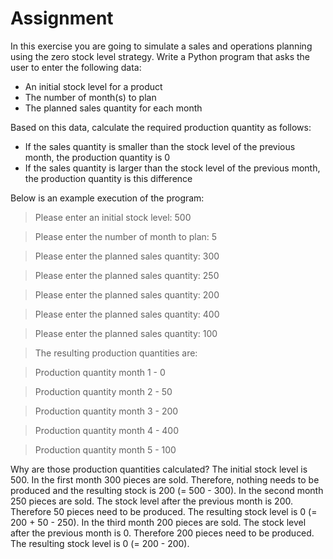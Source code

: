 # Assignment

In this exercise you are going to simulate a sales and operations planning using the zero stock level strategy. Write a Python program that asks the user to enter the following data:

- An initial stock level for a product
- The number of month(s) to plan
- The planned sales quantity for each month

Based on this data, calculate the required production quantity as follows:

- If the sales quantity is smaller than the stock level of the previous month, the production quantity is 0
- If the sales quantity is larger than the stock level of the previous month, the production quantity is this difference

Below is an example execution of the program:
> Please enter an initial stock level: 500


> Please enter the number of month to plan: 5


> Please enter the planned sales quantity: 300


> Please enter the planned sales quantity: 250


> Please enter the planned sales quantity: 200


> Please enter the planned sales quantity: 400


> Please enter the planned sales quantity: 100



> The resulting production quantities are:


> Production quantity month 1 - 0


> Production quantity month 2 - 50


> Production quantity month 3 - 200


> Production quantity month 4 - 400


> Production quantity month 5 - 100




Why are those production quantities calculated? The initial stock level is 500. In the first month 300 pieces are sold. Therefore, nothing needs to be produced and the resulting stock is 200 (= 500 - 300). In the second month 250 pieces are sold. The stock level after the previous month is 200. Therefore 50 pieces need to be produced. The resulting stock level is 0 (= 200 + 50 - 250). In the third month 200 pieces are sold. The stock level after the previous month is 0. Therefore 200 pieces need to be produced. The resulting stock level is 0 (= 200 - 200).
